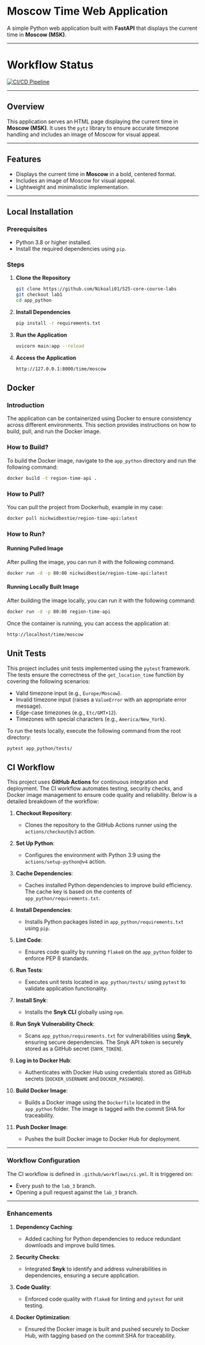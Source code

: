 # Moscow Time Web Application

A simple Python web application built with **FastAPI** that displays the current time in **Moscow (MSK)**.

---

# Workflow Status

[![CI/CD Pipeline](https://github.com/Nikoali01/S25-core-course-labs/actions/workflows/ci.yml/badge.svg?branch=lab_3&event=push)](https://github.com/Nikoali01/S25-core-course-labs/actions/workflows/ci.yml)

---

## Overview

This application serves an HTML page displaying the current time in **Moscow (MSK)**. It uses the `pytz` library to ensure accurate timezone handling and includes an image of Moscow for visual appeal.

---

## Features

- Displays the current time in **Moscow** in a bold, centered format.
- Includes an image of Moscow for visual appeal.
- Lightweight and minimalistic implementation.

---

## Local Installation

### Prerequisites

- Python 3.8 or higher installed.
- Install the required dependencies using `pip`.

### Steps

1. **Clone the Repository**
   ```bash
   git clone https://github.com/Nikoali01/S25-core-course-labs
   git checkout lab1
   cd app_python
   ```

2. **Install Dependencies**
   ```bash
   pip install -r requirements.txt
   ```

3. **Run the Application**
   ```bash
   uvicorn main:app --reload
   ```

4. **Access the Application**
    ```bash
    http://127.0.0.1:8000/time/moscow
    ```

## Docker

### Introduction
The application can be containerized using Docker to ensure consistency across different environments. This section provides instructions on how to build, pull, and run the Docker image.

### How to Build?

To build the Docker image, navigate to the `app_python` directory and run the following command:

```bash
docker build -t region-time-api .
```

### How to Pull?

You can pull the project from Dockerhub, example in my case:

```bash
docker pull nickwidbestie/region-time-api:latest
```

### How to Run?

#### Running Pulled Image

After pulling the image, you can run it with the following command.

```bash
docker run -d -p 80:80 nickwidbestie/region-time-api:latest
```

#### Running Locally Built Image

After building the image locally, you can run it with the following command:

```bash
docker run -d -p 80:80 region-time-api
```

Once the container is running, you can access the application at:

```bash
http://localhost/time/moscow
```


## Unit Tests

This project includes unit tests implemented using the `pytest` framework. The tests ensure the correctness of the `get_location_time` function by covering the following scenarios:
- Valid timezone input (e.g., `Europe/Moscow`).
- Invalid timezone input (raises a `ValueError` with an appropriate error message).
- Edge-case timezones (e.g., `Etc/GMT+12`).
- Timezones with special characters (e.g., `America/New_York`).

To run the tests locally, execute the following command from the root directory:
```bash
pytest app_python/tests/
```

## CI Workflow

This project uses **GitHub Actions** for continuous integration and deployment. The CI workflow automates testing, security checks, and Docker image management to ensure code quality and reliability. Below is a detailed breakdown of the workflow:

1. **Checkout Repository**:
   - Clones the repository to the GitHub Actions runner using the `actions/checkout@v3` action.

2. **Set Up Python**:
   - Configures the environment with Python 3.9 using the `actions/setup-python@v4` action.

3. **Cache Dependencies**:
   - Caches installed Python dependencies to improve build efficiency. The cache key is based on the contents of `app_python/requirements.txt`.

4. **Install Dependencies**:
   - Installs Python packages listed in `app_python/requirements.txt` using `pip`.

5. **Lint Code**:
   - Ensures code quality by running `flake8` on the `app_python` folder to enforce PEP 8 standards.

6. **Run Tests**:
   - Executes unit tests located in `app_python/tests/` using `pytest` to validate application functionality.

7. **Install Snyk**:
   - Installs the **Snyk CLI** globally using `npm`.

8. **Run Snyk Vulnerability Check**:
   - Scans `app_python/requirements.txt` for vulnerabilities using **Snyk**, ensuring secure dependencies. The Snyk API token is securely stored as a GitHub secret (`SNYK_TOKEN`).

9. **Log in to Docker Hub**:
   - Authenticates with Docker Hub using credentials stored as GitHub secrets (`DOCKER_USERNAME` and `DOCKER_PASSWORD`).

10. **Build Docker Image**:
    - Builds a Docker image using the `Dockerfile` located in the `app_python` folder. The image is tagged with the commit SHA for traceability.

11. **Push Docker Image**:
    - Pushes the built Docker image to Docker Hub for deployment.

---

### Workflow Configuration

The CI workflow is defined in `.github/workflows/ci.yml`. It is triggered on:
- Every push to the `lab_3` branch.
- Opening a pull request against the `lab_3` branch.

---

### Enhancements

1. **Dependency Caching**:
   - Added caching for Python dependencies to reduce redundant downloads and improve build times.

2. **Security Checks**:
   - Integrated **Snyk** to identify and address vulnerabilities in dependencies, ensuring a secure application.

3. **Code Quality**:
   - Enforced code quality with `flake8` for linting and `pytest` for unit testing.

4. **Docker Optimization**:
   - Ensured the Docker image is built and pushed securely to Docker Hub, with tagging based on the commit SHA for traceability.
